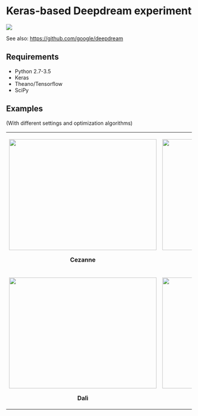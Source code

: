 # Keras-based Deepdream experiment
<img src="https://img.shields.io/github/license/mashape/apistatus.svg?maxAge=2592000"/><br/>

See also: https://github.com/google/deepdream<br/>



## Requirements
<ul>
<li>Python 2.7-3.5</li>
<li>Keras</li>
<li>Theano/Tensorflow</li>
<li>SciPy</li>
</ul>

## Examples
(With different settings and optimization algorithms)
<table width="100%" align="center">
<tr>
<td width="auto">
<p align="center">
<img src="https://s3-us-west-2.amazonaws.com/keras-deepdream-demo/berlin_dream.jpg" align="center" height="300" width="400">
</p>
<p align="center"><b>Cezanne</b></p>
</td>
<td width="auto">
<p align="center">
<img src="https://s3-us-west-2.amazonaws.com/keras-deepdream-demo/berlin_dream_3.jpg" align="center" height="300" width="400">
</p>
<p align="center"><b>Magritte</b></p>
</td>
</tr>
<tr>
<td width="auto">
<p align="center">
<img src="https://s3-us-west-2.amazonaws.com/keras-deepdream-demo/cinque_terre_dream.jpg" align="center" height="300" width="400">
</p>
<p align="center"><b>Dalì</b></p>
</td>
<td width="auto">
<p align="center">
<img src="https://s3-us-west-2.amazonaws.com/keras-deepdream-demo/rome_dream.jpg" align="center" height="300" width="400">
</p>
<p align="center"><b>Matisse</b></p>
</td>
</tr>
</table>

